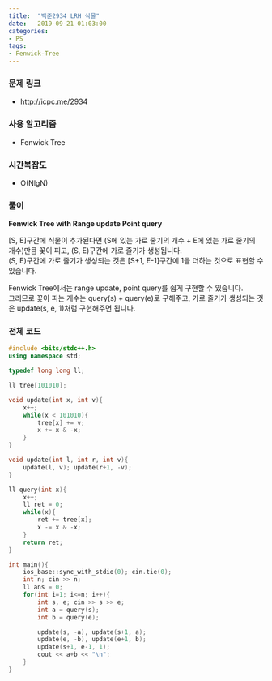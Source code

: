 ```yaml
---
title:  "백준2934 LRH 식물"
date:   2019-09-21 01:03:00
categories:
- PS
tags:
- Fenwick-Tree
---
```


### 문제 링크
* http://icpc.me/2934

### 사용 알고리즘
* Fenwick Tree

### 시간복잡도
* O(NlgN)

### 풀이
**Fenwick Tree with Range update Point query**

[S, E]구간에 식물이 추가된다면 (S에 있는 가로 줄기의 개수 + E에 있는 가로 줄기의 개수)만큼 꽃이 피고, (S, E)구간에 가로 줄기가 생성됩니다.<br>
(S, E)구간에 가로 줄기가 생성되는 것은 [S+1, E-1]구간에 1을 더하는 것으로 표현할 수 있습니다.

Fenwick Tree에서는 range update, point query를 쉽게 구현할 수 있습니다.<br>
그러므로 꽃이 피는 개수는 query(s) + query(e)로 구해주고, 가로 줄기가 생성되는 것은 update(s, e, 1)처럼 구현해주면 됩니다.

### 전체 코드
```cpp
#include <bits/stdc++.h>
using namespace std;

typedef long long ll;

ll tree[101010];

void update(int x, int v){
	x++;
	while(x < 101010){
		tree[x] += v;
		x += x & -x;
	}
}

void update(int l, int r, int v){
	update(l, v); update(r+1, -v);
}

ll query(int x){
	x++;
	ll ret = 0;
	while(x){
		ret += tree[x];
		x -= x & -x;
	}
	return ret;
}

int main(){
	ios_base::sync_with_stdio(0); cin.tie(0);
	int n; cin >> n;
	ll ans = 0;
	for(int i=1; i<=n; i++){
		int s, e; cin >> s >> e;
		int a = query(s);
		int b = query(e);

		update(s, -a), update(s+1, a);
		update(e, -b), update(e+1, b);
		update(s+1, e-1, 1);
		cout << a+b << "\n";
	}
}
```
